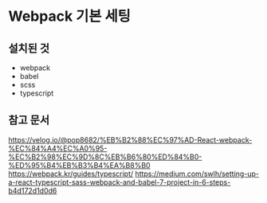 # Webpack 기본 세팅

## 설치된 것

- webpack
- babel
- scss
- typescript

## 참고 문서

https://velog.io/@pop8682/%EB%B2%88%EC%97%AD-React-webpack-%EC%84%A4%EC%A0%95-%EC%B2%98%EC%9D%8C%EB%B6%80%ED%84%B0-%ED%95%B4%EB%B3%B4%EA%B8%B0
https://webpack.kr/guides/typescript/
https://medium.com/swlh/setting-up-a-react-typescript-sass-webpack-and-babel-7-project-in-6-steps-b4d172d1d0d6
